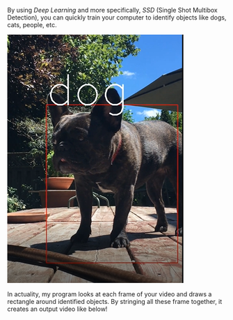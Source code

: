 By using *Deep Learning* and more specifically, *SSD* (Single Shot Multibox Detection), you can quickly train your computer to identify objects like dogs, cats, people, etc.

![a single frame from a video of my dog](lucy2.png)

In actuality, my program looks at each frame of your video and draws a rectangle around identified objects.
By stringing all these frame together, it creates an output video like below!
